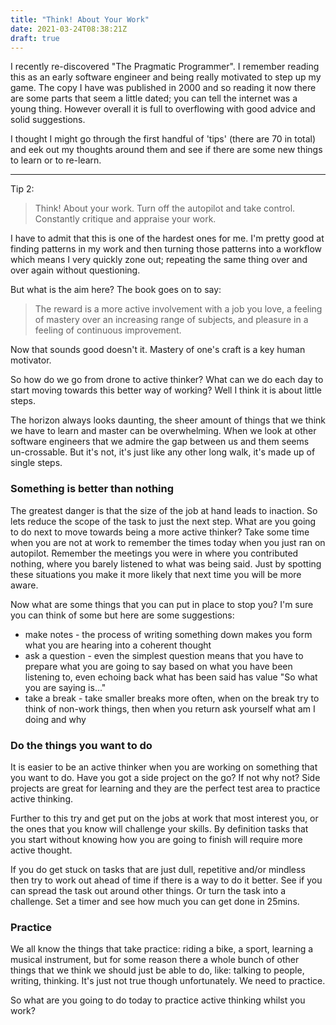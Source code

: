 ```yaml
---
title: "Think! About Your Work"
date: 2021-03-24T08:38:21Z
draft: true
---
```


I recently re-discovered "The Pragmatic Programmer". I remember reading this as an early software engineer and being really motivated to step up my game. The copy I have was published in 2000 and so reading it now there are some parts that seem a little dated; you can tell the internet was a young thing. However overall it is full to overflowing with good advice and solid suggestions.

I thought I might go through the first handful of 'tips' (there are 70 in total) and eek out my thoughts around them and see if there are some new things to learn or to re-learn.

------

Tip 2:

> Think! About your work. Turn off the autopilot and take control. Constantly critique and appraise your work.

I have to admit that this is one of the hardest ones for me. I'm pretty good at finding patterns in my work and then turning those patterns into a workflow which means I very quickly zone out; repeating the same thing over and over again without questioning.

But what is the aim here? The book goes on to say:

> The reward is a more active involvement with a job you love, a feeling of mastery over an increasing range of subjects, and pleasure in a feeling of continuous improvement.

Now that sounds good doesn't it. Mastery of one's craft is a key human motivator. 

So how do we go from drone to active thinker? What can we do each day to start moving towards this better way of working? Well I think it is about little steps. 

The horizon always looks daunting, the sheer amount of things that we think we have to learn and master can be overwhelming. When we look at other software engineers that we admire the gap between us and them seems un-crossable. But it's not, it's just like any other long walk, it's made up of single steps.

### Something is better than nothing

The greatest danger is that the size of the job at hand leads to inaction. So lets reduce the scope of the task to just the next step. What are you going to do next to move towards being a more active thinker? Take some time when you are not at work to remember the times today when you just ran on autopilot. Remember the meetings you were in where you contributed nothing, where you barely listened to what was being said. Just by spotting these situations you make it more likely that next time you will be more aware.

Now what are some things that you can put in place to stop you? I'm sure you can think of some but here are some suggestions:

- make notes - the process of writing something down makes you form what you are hearing into a coherent thought
- ask a question - even the simplest question means that you have to prepare what you are going to say based on what you have been listening to, even echoing back what has been said has value "So what you are saying is..."
- take a break - take smaller breaks more often, when on the break try to think of non-work things, then when you return ask yourself what am I doing and why

### Do the things you want to do

It is easier to be an active thinker when you are working on something that you want to do. Have you got a side project on the go? If not why not? Side projects are great for learning and they are the perfect test area to practice active thinking. 

Further to this try and get put on the jobs at work that most interest you, or the ones that you know will challenge your skills. By definition tasks that you start without knowing how you are going to finish will require more active thought.

If you do get stuck on tasks that are just dull, repetitive and/or mindless then try to work out ahead of time if there is a way to do it better. See if you can spread the task out around other things. Or turn the task into a challenge. Set a timer and see how much you can get done in 25mins.

### Practice

We all know the things that take practice: riding a bike, a sport, learning a musical instrument, but for some reason there a whole bunch of other things that we think we should just be able to do, like: talking to people, writing, thinking. It's just not true though unfortunately. We need to practice.

So what are you going to do today to practice active thinking whilst you work?